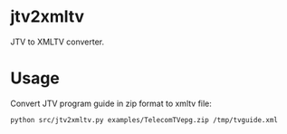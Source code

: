 # jtv2xmltv

JTV to XMLTV converter.

# Usage

Convert JTV program guide in zip format to xmltv file:

```
python src/jtv2xmltv.py examples/TelecomTVepg.zip /tmp/tvguide.xml
```
